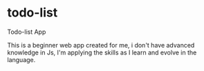# todo-list
Todo-list App

This is a beginner web app created for me, i don't have advanced knowledge in Js, I'm applying the skills as I learn and evolve in the language.

